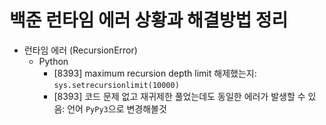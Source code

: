 # 백준 런타임 에러 상황과 해결방법 정리

* 런타임 에러 (RecursionError)
    * Python
        * [8393] maximum recursion depth limit 해제했는지: `sys.setrecursionlimit(10000)`
        * [8393] 코드 문제 없고 재귀제한 풀었는데도 동일한 에러가 발생할 수 있음: 언어 `PyPy3`으로 변경해볼것